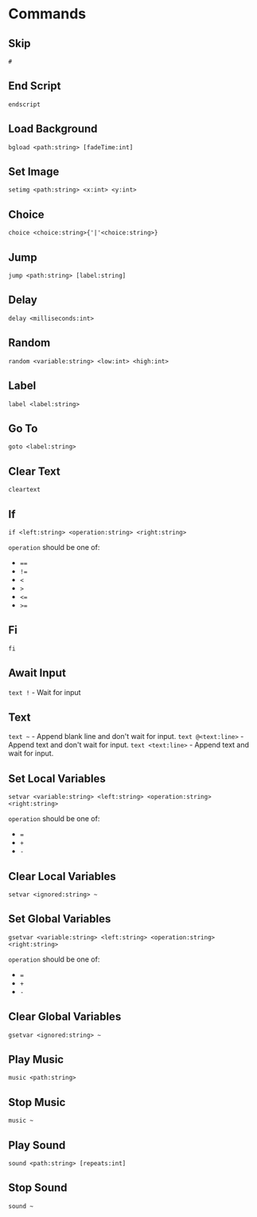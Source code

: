 # Commands

## Skip

`#`

## End Script

`endscript`

## Load Background

`bgload <path:string> [fadeTime:int]`

## Set Image

`setimg <path:string> <x:int> <y:int>`

## Choice

`choice <choice:string>{'|'<choice:string>}`

## Jump

`jump <path:string> [label:string]`

## Delay

`delay <milliseconds:int>`

## Random

`random <variable:string> <low:int> <high:int>`

## Label

`label <label:string>`

## Go To

`goto <label:string>`

## Clear Text

`cleartext`

## If

`if <left:string> <operation:string> <right:string>`

`operation` should be one of:
* `==`
* `!=`
* `<`
* `>`
* `<=`
* `>=`

## Fi

`fi`

## Await Input

`text !` - Wait for input

## Text

`text ~` - Append blank line and don't wait for input.
`text @<text:line>` - Append text and don't wait for input.
`text <text:line>` - Append text and wait for input.

## Set Local Variables

`setvar <variable:string> <left:string> <operation:string> <right:string>`

`operation` should be one of:
* `=`
* `+`
* `-`

## Clear Local Variables

`setvar <ignored:string> ~`

## Set Global Variables

`gsetvar <variable:string> <left:string> <operation:string> <right:string>`

`operation` should be one of:
* `=`
* `+`
* `-`

## Clear Global Variables

`gsetvar <ignored:string> ~`

## Play Music

`music <path:string>`

## Stop Music

`music ~`

## Play Sound

`sound <path:string> [repeats:int]`

## Stop Sound

`sound ~`




